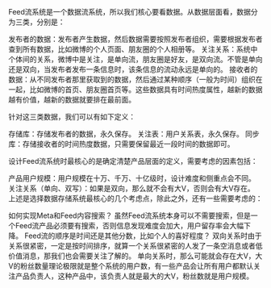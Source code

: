 Feed流系统是一个数据流系统，所以我们核心要看数据。从数据层面看，数据分为三类，分别是：

发布者的数据：发布者产生数据，然后数据需要按照发布者组织，需要根据发布者查到所有数据，比如微博的个人页面、朋友圈的个人相册等。
关注关系：系统中个体间的关系，微博中是关注，是单向流，朋友圈是好友，是双向流。不管是单向还是双向，当发布者发布一条信息时，该条信息的流动永远是单向的。
接收者的数据：从不同发布者那里获取到的数据，然后通过某种顺序（一般为时间）组织在一起，比如微博的首页、朋友圈首页等。这些数据具有时间热度属性，越新的数据越有价值，越新的数据就要排在最前面。

针对这三类数据，我们可以有如下定义：

存储库：存储发布者的数据，永久保存。
关注表：用户关系表，永久保存。
同步库：存储接收者的时间热度数据，只需要保留最近一段时间的数据即可。

设计Feed流系统时最核心的是确定清楚产品层面的定义，需要考虑的因素包括：

产品用户规模：用户规模在十万、千万、十亿级时，设计难度和侧重点会不同。
关注关系（单向、双写）：如果是双向，那么就不会有大V，否则会有大V存在。
上述是选择数据存储系统最核心的几个考虑点，除此之外，还有一些需要考虑的：

如何实现Meta和Feed内容搜索？
虽然Feed流系统本身可以不需要搜索，但是一个Feed流产品必须要有搜索，否则信息发现难度会加大，用户留存率会大幅下降。
Feed流的顺序是时间还是其他分数，比如个人的喜好程度？
双向关系时由于关系很紧密，一定是按时间排序，就算一个关系很紧密的人发了一条空消息或者低价值消息，那我们也会需要关注了解的。
单向关系时，那么可能就会存在大V，大V的粉丝数量理论极限就是整个系统的用户数，有一些产品会让所有用户都默认关注产品负责人，这种产品中，该负责人就是最大的大V，粉丝数就是用户规模。

